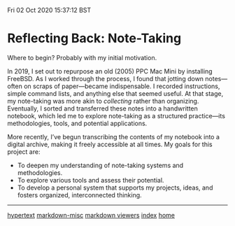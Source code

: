 Fri 02 Oct 2020 15:37:12 BST

# Reflecting Back: Note-Taking
Where to begin? Probably with my initial motivation.

In 2019, I set out to repurpose an old (2005) PPC Mac Mini by installing FreeBSD. As I worked through the process, I found that jotting down notes—often on scraps of paper—became indispensable. I recorded instructions, simple command lists, and anything else that seemed useful. At that stage, my note-taking was more akin to *collecting* rather than organizing. Eventually, I sorted and transferred these notes into a handwritten notebook, which led me to explore note-taking as a structured practice—its methodologies, tools, and potential applications.

More recently, I’ve begun transcribing the contents of my notebook into a digital archive, making it freely accessible at all times. My goals for this project are:

- To deepen my understanding of note-taking systems and methodologies.
- To explore various tools and assess their potential.
- To develop a personal system that supports my projects, ideas, and fosters organized, interconnected thinking.
___
[hypertext](./hypertext.md)
[markdown-misc](./markdown-misc.md)
[markdown viewers](./markdown-viewers.md)
[index](./index-file.md)
[home](./home.md)
